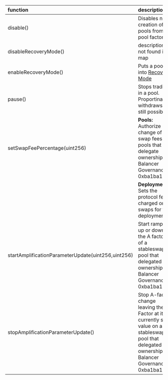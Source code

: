 | function                                           | description                                                                                                                                            |
|:---------------------------------------------------|:-------------------------------------------------------------------------------------------------------------------------------------------------------|
| disable()                                          | Disables new creation of pools from a pool factory.                                                                                                    |
| disableRecoveryMode()                              | description not found in map                                                                                                                           |
| enableRecoveryMode()                               | Puts a pool into [Recovery Mode](https://medium.com/@0xSkly/inside-balancer-code-recoverymode-9af34ce5ab72)                                            |
| pause()                                            | Stops trading in a pool.  Proportinal withdraws are still possible.                                                                                    |
| setSwapFeePercentage(uint256)                      | **Pools:** Authorize change of swap fees for pools that delegate ownership to Balancer Governance: 0xba1ba1...                                         |
|                                                    |  **Deployments**: Sets the protocol fee charged on swaps for this deployment                                                                           |
| startAmplificationParameterUpdate(uint256,uint256) | Start ramping up or down the A factor of a stableswap pool that delegated ownership to Balancer Governance: 0xba1ba1...                                |
| stopAmplificationParameterUpdate()                 | Stop A-factor change leaving the A-Factor at its currently set value on a stableswap pool that delegated ownership to Balancer Governance: 0xba1ba1... |